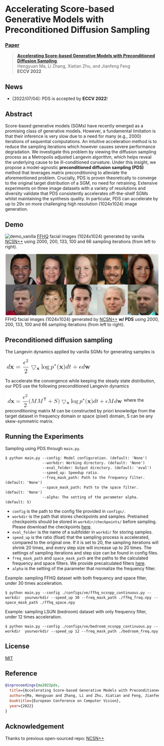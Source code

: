 # Accelerating Score-based Generative Models with Preconditioned Diffusion Sampling
###  [Paper](http://arxiv.org/abs/2207.02196)
> [**Accelerating Score-based Generative Models with Preconditioned Diffusion Sampling**](http://arxiv.org/abs/2207.02196),            
> Hengyuan Ma, Li Zhang, Xiatian Zhu, and Jianfeng Feng   
> **ECCV 2022**

## News
- [2022/07/04]: PDS is accepted by **ECCV 2022**!

## Abstract
Score-based generative models (SGMs) have recently emerged as a promising class of generative models. However, a fundamental limitation is that their inference is very slow due to a need for many (e.g., 2000) iterations of sequential computations. An intuitive acceleration method is to reduce the sampling iterations which however causes severe performance degradation. We investigate this problem by viewing the diffusion sampling process as a Metropolis adjusted Langevin algorithm, which helps reveal the underlying cause to be ill-conditioned curvature. Under this insight, we propose a model-agnostic **preconditioned diffusion sampling (PDS)** method that leverages matrix preconditioning to alleviate the aforementioned problem. Crucially, PDS is proven theoretically to converge to the original target distribution of a SGM, no need for retraining. Extensive experiments on three image datasets with a variety of resolutions and diversity validate that PDS consistently accelerates off-the-shelf SGMs whilst maintaining the synthesis quality. In particular, PDS can accelerate by up to 29x on more challenging high resolution (1024x1024) image generation.

## Demo
![demo_vanilla](src/ffhq_demo1.png)
[FFHQ](https://github.com/NVlabs/ffhq-dataset) facial images (1024x1024) generated by vanilla [NCSN++](https://github.com/yang-song/score_sde) using 2000,  200, 133, 100 and 66 sampling iterations (from left to right).

![demo_ours](src/ffhq_demo2.png)
FFHQ facial images (1024x1024) generated by [NCSN++](https://github.com/yang-song/score_sde) **w/ PDS** using 2000,  200, 133, 100 and 66 sampling iterations (from left to right).

## Preconditioned diffusion sampling

The Langevin dynamics applied by vanilla SGMs for generating samples is

<img src="src/Langevin_dynamics.png" height = "50"  align=center />

To accelerate the convergence while keeping the steady state distribution, our PDS use the following preconditioned Langevin dynamics

<img src="src/preconditioned_Langevin_dynamics.png" height = "50"  align=center />
where the preconditioning matrix M can be constructed by priori knowledge from the target dataset in frequency domain or space (pixel) domain, S can be any skew-symmetric matrix.


## Running the Experiments

Sampling using PDS through `main.py`.
```
$ python main.py --config: Model configuration. (default: 'None')
                 --workdir: Working directory. (default: 'None')
                 --eval_folder: Output directory. (default: 'eval')
                 --speed_up: Speedup ratio. 
                 --freq_mask_path: Path to the frequency filter. (default: 'None')
                 --space_mask_path: Path to the space filter. (default: 'None') 
                 --alpha: The setting of the parameter alpha. (default: 5)
```
* `config` is the path to the config file provided in `configs/`. 
* `workdir` is the path that stores checkpoints and samples. Pretrained checkpoints should be stored in `workdir/checkpoints/` before sampling. Please download the checkpoints [here](https://github.com/yang-song/score_sde_pytorch).
* `eval_folder` is the name of a subfolder in `workdir` for storing samples.
* `speed_up` is the ratio (float) that the sampling process is accelerated, compared to the original one. If it is set to 20, the sampling iterations will shrink 20 times, and every step size will increase up to 20 times. The settings of sampling iterations and step size can be found in config files.
* `freq_mask_path` and `space_mask_path` are the paths to the calculated frequency and space filters. We provide precalculated filters [here](https://drive.google.com/drive/folders/1HpDVij2jXRGo4Pi5M1BQbGjNquiZ0vgr?usp=sharing). 
* `alpha` is the setting of the parameter that normalize the frequency filter.


Example: sampling FFHQ dataset with both frequency and space filter, under 30 times acceleration.
```
$ python main.py --config ./configs/ve/ffhq_ncsnpp_continuous.py --workdir  yourworkdir --speed_up 30 --freq_mask_path ./ffhq_freq.npy --space_mask_path ./ffhq_space.npy
```
Example: sampling LSUN (bedroom) dataset with only frequency filter, under 12 times acceleration.
```
$ python main.py --config ./configs/ve/bedroom_ncsnpp_continuous.py --workdir  yourworkdir --speed_up 12 --freq_mask_path ./bedroom_freq.npy
```

## License

[MIT](LICENSE)
## Reference

```bibtex
@inproceedings{ma2022pds,
  title={Accelerating Score-based Generative Models with Preconditioned Diffusion Sampling},
  author={Ma, Hengyuan and Zhang, Li and Zhu, Xiatian and Feng, Jianfeng},
  booktitle={European Conference on Computer Vision},
  year={2022}
}
```

## Acknowledgement
Thanks to previous open-sourced repo:
[NCSN++](https://github.com/yang-song/score_sde_pytorch)